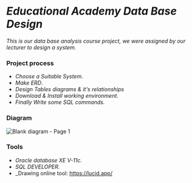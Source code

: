 # _Educational Academy Data Base Design_

_This is our data base analysis course project, we were assigned by our lecturer to design a system._
### Project process

-  _Choose a Suitable System_.
-  _Make ERD_.
- _Design Tables diagrams & it's relationships_
- _Download & Install working environment._
- _Finally Write some SQL commands._

### Diagram

![Blank diagram - Page 1](https://user-images.githubusercontent.com/47748059/121253355-4d7d0800-c8a9-11eb-8a94-7e0ebdc615c1.png)

### Tools

- _Oracle database XE V-11c._
- _SQL DEVELOPER._
- _Drawing online tool: https://lucid.app/
